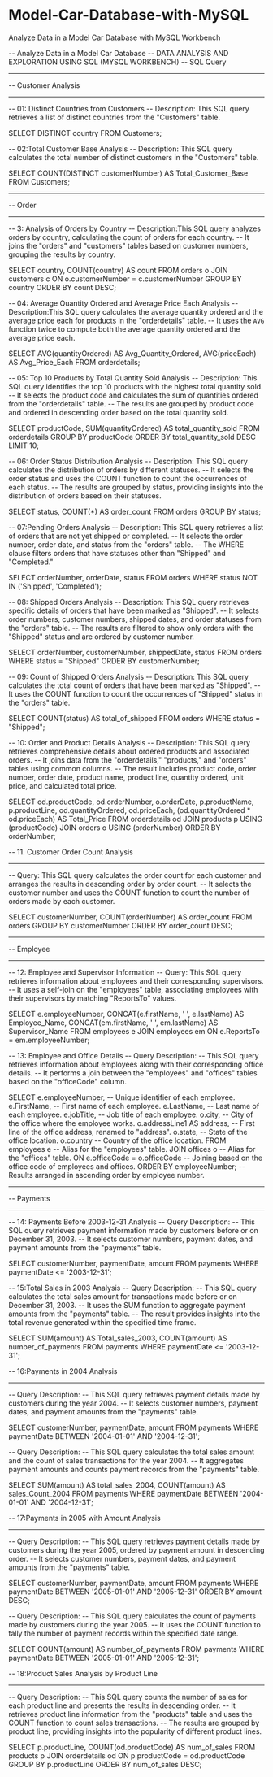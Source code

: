 # Model-Car-Database-with-MySQL
Analyze Data in a Model Car Database with MySQL Workbench

-- Analyze Data in a Model Car Database 
-- DATA ANALYSIS AND EXPLORATION USING SQL (MYSQL WORKBENCH)
-- SQL Query

-- ---------------------------------------------------------
-- Customer Analysis
-- ---------------------------------------------------------
-- 01: Distinct Countries from Customers
-- Description: This SQL query retrieves a list of distinct countries from the "Customers" table.

SELECT DISTINCT country
FROM Customers;

-- 02:Total Customer Base Analysis
-- Description: This SQL query calculates the total number of distinct customers in the "Customers" table.

SELECT COUNT(DISTINCT customerNumber) AS Total_Customer_Base
FROM Customers;

-- -------------------------------------------
-- Order
-- -------------------------------------------

-- 3: Analysis of Orders by Country
-- Description:This SQL query analyzes orders by country, calculating the count of orders for each country.
-- It joins the "orders" and "customers" tables based on customer numbers, grouping the results by country.

SELECT country, COUNT(country) AS count
FROM orders o
JOIN customers c
ON o.customerNumber = c.customerNumber
GROUP BY country
ORDER BY count DESC;

-- 04: Average Quantity Ordered and Average Price Each Analysis
-- Description:This SQL query calculates the average quantity ordered and the average price each for products in the "orderdetails" table.
-- It uses the `AVG` function twice to compute both the average quantity ordered and the average price each.

SELECT AVG(quantityOrdered) AS Avg_Quantity_Ordered,
       AVG(priceEach) AS Avg_Price_Each
FROM orderdetails;

-- 05: Top 10 Products by Total Quantity Sold Analysis
-- Description: This SQL query identifies the top 10 products with the highest total quantity sold.
-- It selects the product code and calculates the sum of quantities ordered from the "orderdetails" table.
-- The results are grouped by product code and ordered in descending order based on the total quantity sold.

SELECT productCode, SUM(quantityOrdered) AS total_quantity_sold
FROM orderdetails
GROUP BY productCode
ORDER BY total_quantity_sold DESC
LIMIT 10;

-- 06: Order Status Distribution Analysis
-- Description: This SQL query calculates the distribution of orders by different statuses.
-- It selects the order status and uses the COUNT function to count the occurrences of each status.
-- The results are grouped by status, providing insights into the distribution of orders based on their statuses.

SELECT status, COUNT(*) AS order_count
FROM orders
GROUP BY status;

-- 07:Pending Orders Analysis
-- Description: This SQL query retrieves a list of orders that are not yet shipped or completed.
-- It selects the order number, order date, and status from the "orders" table.
-- The WHERE clause filters orders that have statuses other than "Shipped" and "Completed."

SELECT orderNumber, orderDate, status
FROM orders
WHERE status NOT IN ('Shipped', 'Completed');

-- 08: Shipped Orders Analysis
-- Description: This SQL query retrieves specific details of orders that have been marked as "Shipped".
-- It selects order numbers, customer numbers, shipped dates, and order statuses from the "orders" table.
-- The results are filtered to show only orders with the "Shipped" status and are ordered by customer number.

SELECT orderNumber, customerNumber, shippedDate, status
FROM orders
WHERE status = "Shipped"
ORDER BY customerNumber;

-- 09: Count of Shipped Orders Analysis
-- Description: This SQL query calculates the total count of orders that have been marked as "Shipped".
-- It uses the COUNT function to count the occurrences of "Shipped" status in the "orders" table.

SELECT COUNT(status) AS total_of_shipped
FROM orders
WHERE status = "Shipped";

-- 10: Order and Product Details Analysis
-- Description: This SQL query retrieves comprehensive details about ordered products and associated orders.
-- It joins data from the "orderdetails," "products," and "orders" tables using common columns.
-- The result includes product code, order number, order date, product name, product line, quantity ordered, unit price, and calculated total price.

SELECT od.productCode,
       od.orderNumber,
       o.orderDate,
       p.productName,
       p.productLine,
       od.quantityOrdered,
       od.priceEach,
       (od.quantityOrdered * od.priceEach) AS Total_Price
FROM orderdetails od
JOIN products p
USING (productCode)
JOIN orders o
USING (orderNumber)
ORDER BY orderNumber;

-- 11. Customer Order Count Analysis
-- -----------------------------
-- Query: This SQL query calculates the order count for each customer and arranges the results in descending order by order count.
-- It selects the customer number and uses the COUNT function to count the number of orders made by each customer.

SELECT customerNumber, COUNT(orderNumber) AS order_count
FROM orders
GROUP BY customerNumber
ORDER BY order_count DESC;

-- -------------------------------------------------
-- Employee
-- ------------------------------------------------

-- 12: Employee and Supervisor Information
-- Query: This SQL query retrieves information about employees and their corresponding supervisors.
-- It uses a self-join on the "employees" table, associating employees with their supervisors by matching "ReportsTo" values.

SELECT e.employeeNumber,
       CONCAT(e.firstName, ' ', e.lastName) AS Employee_Name,
       CONCAT(em.firstName, ' ', em.lastName) AS Supervisor_Name
FROM employees e
JOIN employees em ON e.ReportsTo = em.employeeNumber;

-- 13: Employee and Office Details
-- Query Description:
-- This SQL query retrieves information about employees along with their corresponding office details.
-- It performs a join between the "employees" and "offices" tables based on the "officeCode" column.

SELECT
    e.employeeNumber,          -- Unique identifier of each employee.
    e.FirstName,               -- First name of each employee.
    e.LastName,                -- Last name of each employee.
    e.jobTitle,                -- Job title of each employee.
    o.city,                    -- City of the office where the employee works.
    o.addressLine1  AS  address, -- First line of the office address, renamed to "address".
    o.state,                   -- State of the office location.
    o.country                  -- Country of the office location.
FROM
    employees e                -- Alias for the "employees" table.
JOIN
    offices o                  -- Alias for the "offices" table.
ON
    e.officeCode = o.officeCode -- Joining based on the office code of employees and offices.
ORDER BY
    employeeNumber;            -- Results arranged in ascending order by employee number.

-- ---------------------------------------------
-- Payments
-- --------------------------------------------
-- 14: Payments Before 2003-12-31 Analysis
-- Query Description:
-- This SQL query retrieves payment information made by customers before or on December 31, 2003.
-- It selects customer numbers, payment dates, and payment amounts from the "payments" table.

SELECT customerNumber,
       paymentDate,
       amount
FROM payments
WHERE paymentDate <= '2003-12-31';

-- 15:Total Sales in 2003 Analysis
-- Query Description:
-- This SQL query calculates the total sales amount for transactions made before or on December 31, 2003.
-- It uses the SUM function to aggregate payment amounts from the "payments" table.
-- The result provides insights into the total revenue generated within the specified time frame.

SELECT SUM(amount) AS Total_sales_2003,
       COUNT(amount) AS number_of_payments
FROM payments
WHERE paymentDate <= '2003-12-31';

-- 16:Payments in 2004 Analysis
-- ---------------------------------------
-- Query Description:
-- This SQL query retrieves payment details made by customers during the year 2004.
-- It selects customer numbers, payment dates, and payment amounts from the "payments" table.

SELECT customerNumber, paymentDate, amount
FROM payments
WHERE paymentDate BETWEEN '2004-01-01' AND '2004-12-31';

-- Query Description:
-- This SQL query calculates the total sales amount and the count of sales transactions for the year 2004.
-- It aggregates payment amounts and counts payment records from the "payments" table.

SELECT SUM(amount) AS total_sales_2004,
       COUNT(amount) AS sales_Count_2004
FROM payments
WHERE paymentDate BETWEEN '2004-01-01' AND '2004-12-31';

-- 17:Payments in 2005 with Amount Analysis
-- -----------------------------------------------
-- Query Description:
-- This SQL query retrieves payment details made by customers during the year 2005, ordered by payment amount in descending order.
-- It selects customer numbers, payment dates, and payment amounts from the "payments" table.

SELECT customerNumber, paymentDate, amount
FROM payments
WHERE paymentDate BETWEEN '2005-01-01' AND '2005-12-31'
ORDER BY amount DESC;

-- Query Description:
-- This SQL query calculates the count of payments made by customers during the year 2005.
-- It uses the COUNT function to tally the number of payment records within the specified date range.

SELECT COUNT(amount) AS number_of_payments
FROM payments
WHERE paymentDate BETWEEN '2005-01-01' AND '2005-12-31';

-- 18:Product Sales Analysis by Product Line
-- --------------------------------------
-- Query Description:
-- This SQL query counts the number of sales for each product line and presents the results in descending order.
-- It retrieves product line information from the "products" table and uses the COUNT function to count sales transactions.
-- The results are grouped by product line, providing insights into the popularity of different product lines.

SELECT p.productLine,
       COUNT(od.productCode) AS num_of_sales
FROM products p
JOIN orderdetails od
ON p.productCode = od.productCode
GROUP BY p.productLine
ORDER BY num_of_sales DESC;


